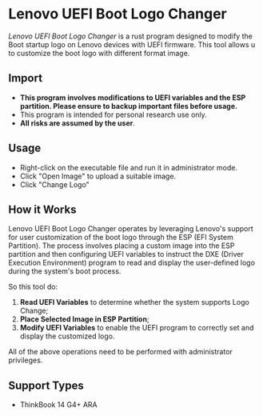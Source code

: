 # Lenovo UEFI Boot Logo Changer

*Lenovo UEFI Boot Logo Changer* is a rust program designed to modify the Boot startup logo on Lenovo devices with UEFI firmware.
This tool allows u to customize the boot logo with different format image.

## Import

+ **This program involves modifications to UEFI variables and the ESP partition. Please ensure to backup important files before usage.**
+ This program is intended for personal research use only.
+ **All risks are assumed by the user**.

## Usage

+ Right-click on the executable file and run it in administrator mode.
+ Click "Open Image" to upload a suitable image.
+ Click "Change Logo"

## How it Works

Lenovo UEFI Boot Logo Changer operates by leveraging Lenovo's support for user customization of the boot logo through the ESP (EFI System Partition).
The process involves placing a custom image into the ESP partition and then configuring UEFI variables to instruct the DXE (Driver Execution Environment) program to read and display the user-defined logo during the system's boot process.

So this tool do:

1. **Read UEFI Variables** to determine whether the system supports Logo Change;
2. **Place Selected Image in ESP Partition**;
3. **Modify UEFI Variables** to enable the UEFI program to correctly set and display the customized logo.

All of the above operations need to be performed with administrator privileges.

## Support Types

+ ThinkBook 14 G4+ ARA